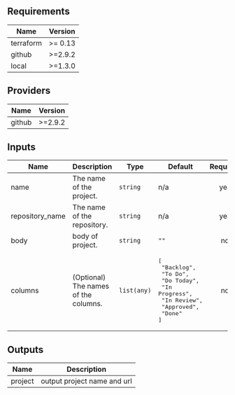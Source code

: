 ## Requirements

| Name | Version |
|------|---------|
| terraform | >= 0.13 |
| github | >=2.9.2 |
| local | >=1.3.0 |

## Providers

| Name | Version |
|------|---------|
| github | >=2.9.2 |

## Inputs

| Name | Description | Type | Default | Required |
|------|-------------|------|---------|:--------:|
| name | The name of the project. | `string` | n/a | yes |
| repository\_name | The name of the repository. | `string` | n/a | yes |
| body | body of project. | `string` | `""` | no |
| columns | (Optional) The names of the columns. | `list(any)` | <pre>[<br>  "Backlog",<br>  "To Do",<br>  "Do Today",<br>  "In Progress",<br>  "In Review",<br>  "Approved",<br>  "Done"<br>]</pre> | no |

## Outputs

| Name | Description |
|------|-------------|
| project | output project name and url |
